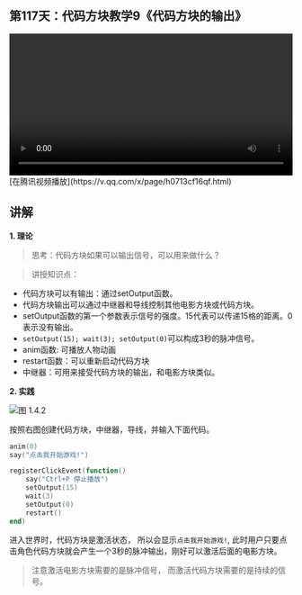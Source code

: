 ## 第117天：代码方块教学9《代码方块的输出》

<video width="100%" controls controlslist="nodownload nofullscreen noremoteplayback" disablePictureInPicture>
  <source src="https://api.keepwork.com/ts-storage/siteFiles/18151/raw#1604220638253codeblock9_small.webm" type="video/webm">
  <source src="https://api.keepwork.com/ts-storage/siteFiles/18134/raw#1604202179478codeblock9_small.mp4" type="video/mp4" />
  你的浏览器不支持播放
</video>
<style>
video::-webkit-media-controls-fullscreen-button {
    display: none;
}
</style>
[在腾讯视频播放](https://v.qq.com/x/page/h0713cf16qf.html)


## 讲解


**1. 理论**

> 思考：代码方块如果可以输出信号，可以用来做什么？


> 讲授知识点：
- 代码方块可以有输出：通过setOutput函数。
- 代码方块输出可以通过中继器和导线控制其他电影方块或代码方块。
- setOutput函数的第一个参数表示信号的强度。15代表可以传递15格的距离。0表示没有输出。
- `setOutput(15); wait(3); setOutput(0)`可以构成3秒的脉冲信号。
- anim函数: 可播放人物动画
- restart函数：可以重新启动代码方块
- 中继器：可用来接受代码方块的输出，和电影方块类似。

**2. 实践**

  
![图 1.4.2](https://api.keepwork.com/storage/v0/siteFiles/3346/raw#image.png)

按照右图创建代码方块，中继器，导线，并输入下面代码。


```lua
anim(0)
say("点击我开始游戏!")

registerClickEvent(function()
    say("Ctrl+P 停止播放")
    setOutput(15)
    wait(3)
    setOutput(0)
    restart()
end)
```
进入世界时，代码方块是激活状态， 所以会显示`点击我开始游戏!`, 此时用户只要点击角色代码方块就会产生一个3秒的脉冲输出，刚好可以激活后面的电影方块。 

> 注意激活电影方块需要的是脉冲信号， 而激活代码方块需要的是持续的信号。